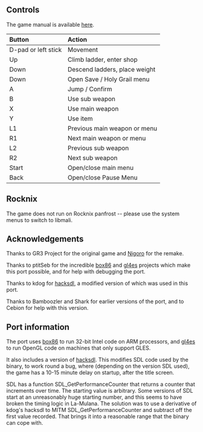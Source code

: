 ## Controls
The game manual is available [here](https://la-mulana.com/en/manual/l1/pc/index.php).

| Button              | Action                        |
| :------------------ | :---------------------------- |
| D-pad or left stick | Movement                      |
| Up                  | Climb ladder, enter shop      |
| Down                | Descend ladders, place weight |
| Down                | Open Save / Holy Grail menu   |
| A                   | Jump / Confirm                |
| B                   | Use sub weapon                |
| X                   | Use main weapon               |
| Y                   | Use item                      |
| L1                  | Previous main weapon or menu  |
| R1                  | Next main weapon or menu      |
| L2                  | Previous sub weapon           |
| R2                  | Next sub weapon               |
| Start               | Open/close main menu          |
| Back                | Open/close Pause Menu         |

## Rocknix
The game does not run on Rocknix panfrost -- please use the system menus to switch to libmali.

## Acknowledgements
Thanks to GR3 Project for the original game and [Nigoro](http://nigoro.jp/en/) for the remake.

Thanks to ptitSeb for the incredible [box86](https://github.com/ptitSeb/box86) and [gl4es](https://github.com/ptitSeb/gl4es) projects which make this port possible, and for help with debugging the port.

Thanks to kdog for [hacksdl](https://github.com/cdeletre/hacksdl), a modified version of which was used in this port.

Thanks to Bamboozler and Shark for earlier versions of the port, and to Cebion for help with this version.

## Port information
The port uses [box86](https://github.com/ptitSeb/box86) to run 32-bit Intel code on ARM processors, and [gl4es](https://github.com/ptitSeb/gl4es) to run OpenGL code on machines that only support GLES.

It also includes a version of [hacksdl](https://github.com/cdeletre/hacksdl). This modifies SDL code used by the binary, to work round a bug, where (depending on the version SDL used), the game has a 10-15 minute delay on startup, after the title screen.

SDL has a function SDL_GetPerformanceCounter that returns a counter that increments over time. The starting value is arbitrary. Some versions of SDL start at an unreasonably huge starting number, and this seems to have broken the timing logic in La-Mulana. The solution was to use a derivative of kdog's hacksdl to MITM SDL_GetPerformanceCounter and subtract off the first value recorded. That brings it into a reasonable range that the binary can cope with.
